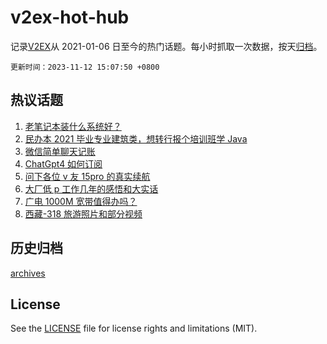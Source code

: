 # v2ex-hot-hub

 记录[V2EX](https://www.v2ex.com/)从 2021-01-06 日至今的热门话题。每小时抓取一次数据，按天[归档](archives)。

`更新时间：2023-11-12 15:07:50 +0800`

## 热议话题

1. [老笔记本装什么系统好？](https://www.v2ex.com/t/990984)
1. [民办本 2021 毕业专业建筑类，想转行报个培训班学 Java](https://www.v2ex.com/t/990952)
1. [微信简单聊天记账](https://www.v2ex.com/t/991076)
1. [ChatGpt4 如何订阅](https://www.v2ex.com/t/990944)
1. [问下各位 v 友 15pro 的真实续航](https://www.v2ex.com/t/991053)
1. [大厂低 p 工作几年的感悟和大实话](https://www.v2ex.com/t/991077)
1. [广电 1000M 宽带值得办吗？](https://www.v2ex.com/t/990960)
1. [西藏-318 旅游照片和部分视频](https://www.v2ex.com/t/991052)

## 历史归档

[archives](archives)

## License

See the [LICENSE](LICENSE) file for license rights and limitations (MIT).
